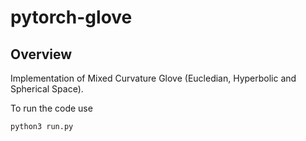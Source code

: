 # pytorch-glove

## Overview

Implementation of Mixed Curvature Glove (Eucledian, Hyperbolic and Spherical Space).

To run the code use

```
python3 run.py
```
